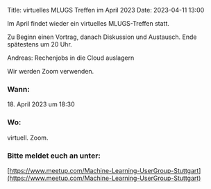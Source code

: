 Title: virtuelles MLUGS Treffen im April 2023
Date: 2023-04-11 13:00

Im April findet wieder ein virtuelles MLUGS-Treffen statt.

Zu Beginn einen Vortrag, danach Diskussion und Austausch.
Ende spätestens um 20 Uhr.

Andreas: Rechenjobs in die Cloud auslagern

Wir werden Zoom verwenden.

### Wann:

<p>18. April 2023 um 18:30</p>  

### Wo:

virtuell. Zoom.

### Bitte meldet euch an unter:
[https://www.meetup.com/Machine-Learning-UserGroup-Stuttgart](https://www.meetup.com/Machine-Learning-UserGroup-Stuttgart)
